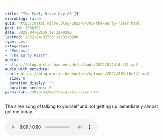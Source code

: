 ```yaml
---

title: "The Early Riser Day 83 🌅🎙"
microblog: false
guid: http://matti.micro.blog/2022/04/02/the-early-riser.html
post_id: 1536391
date: 2022-04-02T05:19:32+0200
lastmod: 2022-04-02T05:19:32+0200
type: post
categories:
- "Podcast"
- "The Early Riser"
audio:
- https://blog.martin-haehnel.de/uploads/2022/8f2df0cf41.mp3
audio_with_metadata:
- url: https://blog.martin-haehnel.de/uploads/2022/8f2df0cf41.mp3
  size: 0
  duration_display: ""
  duration_seconds: 0
permalink: /2022/04/02/the-early-riser.html
---
```

The siren song of talking to yourself and not getting up immediately almost got me today.

<audio controls="controls" src="https://blog.martin-haehnel.de/uploads/2022/8f2df0cf41.mp3" preload="metadata" />
